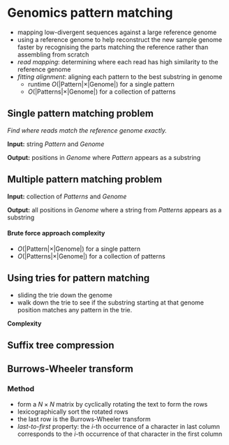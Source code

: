 # Genomics pattern matching

* mapping low-divergent sequences against a large reference genome
* using a reference genome to help reconstruct the new sample genome faster by recognising the parts matching the reference rather than assembling from scratch
* *read mapping*: determining where each read has high similarity to the reference genome
* *fitting alignment*: aligning each pattern to the best substring in genome
  * runtime $O(\vert \text{Pattern}\vert  \times \vert \text{Genome}\vert )$ for a single pattern
  * $O(\vert \text{Patterns}\vert  \times \vert \text{Genome}\vert )$ for a collection of patterns

## Single pattern matching problem
*Find where reads match the reference genome exactly.*

**Input:** string *Pattern* and *Genome*

**Output:** positions in *Genome* where *Pattern* appears as a substring

## Multiple pattern matching problem
**Input:** collection of *Patterns* and *Genome*

**Output:** all positions in *Genome* where a string from *Patterns* appears as a substring

#### Brute force approach complexity
  * $O(\vert \text{Pattern}\vert  \times \vert \text{Genome}\vert )$ for a single pattern
  * $O(\vert \text{Patterns}\vert  \times \vert \text{Genome}\vert )$ for a collection of patterns

## Using tries for pattern matching

* sliding the trie down the genome
* walk down the trie to see if the substring starting at that genome position matches any pattern in the trie.

**Complexity**



## Suffix tree compression

## Burrows-Wheeler transform

### Method

* form a $N\times N$ matrix by cyclically rotating the text to form the rows
* lexicographically sort the rotated rows
* the last row is the Burrows-Wheeler transform
* *last-to-first* property: the $i$-th occurrence of a character in last column corresponds to the $i$-th occurrence of that character in the first column